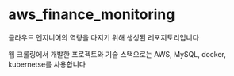 # aws_finance_monitoring

클라우드 엔지니어의 역량을 다지기 위해 생성된 레포지토리입니다

웹 크롤링에서 개발한 프로젝트와 기술 스택으로는 AWS, MySQL, docker, kubernetse를 사용합니다
